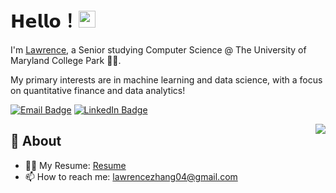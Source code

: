 # 𝗛𝗲𝗹𝗹𝗼！<img src="https://user-images.githubusercontent.com/5679180/79618120-0daffb80-80be-11ea-819e-d2b0fa904d07.gif" width="27px"> 

I'm [Lawrence](https://github.com/mericGit), a Senior studying Computer Science @ The University of Maryland College Park 👨‍💻.

My primary interests are in machine learning and data science, with a focus on quantitative finance and data analytics!

[![Email Badge](https://img.shields.io/badge/Gmail-D14836?style=for-the-badge&logo=gmail&logoColor=white&link=mailto:lawrencezhang04@gmail.com)](mailto:lawrencezhang04@gmail.com)
[![LinkedIn Badge](https://img.shields.io/badge/LinkedIn-0077B5?style=for-the-badge&logo=linkedin&logoColor=white&link=https://www.linkedin.com/in/lawrence-zhang-0a5112217/)](https://www.linkedin.com/in/lawrence-zhang-0a5112217/)

<img align="right" src="https://github-readme-stats.vercel.app/api?username=MericGit&show_icons=true&hide_border=true">

## 🧐 About
- 👨‍💻 My Resume: [Resume](https://github.com/MericGit/MericGit/blob/15b4020d35e7f4e3b890d435b4039259eb61f24d/Zhang_Lawrence_Resume.pdf)
- 📫 How to reach me: lawrencezhang04@gmail.com

